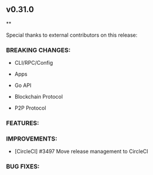 ## v0.31.0

**

Special thanks to external contributors on this release:

### BREAKING CHANGES:

* CLI/RPC/Config

* Apps

* Go API

* Blockchain Protocol

* P2P Protocol

### FEATURES:

### IMPROVEMENTS:

- [CircleCI] \#3497 Move release management to CircleCI

### BUG FIXES:
